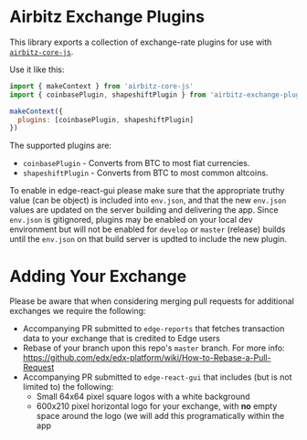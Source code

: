 # Airbitz Exchange Plugins

This library exports a collection of exchange-rate plugins for use with [`airbitz-core-js`](https://github.com/Airbitz/airbitz-core-js).

Use it like this:

```js
import { makeContext } from 'airbitz-core-js'
import { coinbasePlugin, shapeshiftPlugin } from 'airbitz-exchange-plugins'

makeContext({
  plugins: [coinbasePlugin, shapeshiftPlugin]
})
```

The supported plugins are:

* `coinbasePlugin` - Converts from BTC to most fiat currencies.
* `shapeshiftPlugin` - Converts from BTC to most common altcoins.


To enable in edge-react-gui please make sure that the appropriate truthy value (can be object) is included into `env.json`, and that the new `env.json` values are updated on the server building and delivering the app. Since `env.json` is gitignored, plugins may be enabled on your local dev environment but will not be enabled for `develop` or `master` (release) builds until the `env.json` on that build server is updted to include the new plugin.

# Adding Your Exchange

Please be aware that when considering merging pull requests for additional exchanges we require the following:

- Accompanying PR submitted to `edge-reports` that fetches transaction data to your exchange that is credited to Edge users
- Rebase of your branch upon this repo's `master` branch. For more info:
https://github.com/edx/edx-platform/wiki/How-to-Rebase-a-Pull-Request
- Accompanying PR submitted to `edge-react-gui` that includes (but is not limited to) the following:
    - Small 64x64 pixel square logos with a white background
    - 600x210 pixel horizontal logo for your exchange, with **no** empty space around the logo (we will add this programatically within the app

